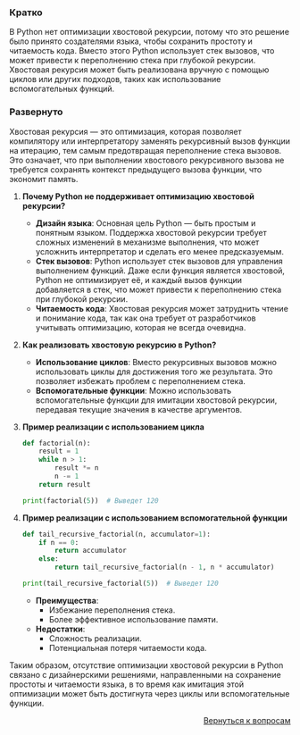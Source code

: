 ### Кратко

В Python нет оптимизации хвостовой рекурсии, потому что это решение было принято создателями языка, чтобы сохранить
простоту и читаемость кода. Вместо этого Python использует стек вызовов, что может привести к переполнению стека при
глубокой рекурсии. Хвостовая рекурсия может быть реализована вручную с помощью циклов или других подходов, таких как
использование вспомогательных функций.

### Развернуто

Хвостовая рекурсия — это оптимизация, которая позволяет компилятору или интерпретатору заменять рекурсивный вызов
функции на итерацию, тем самым предотвращая переполнение стека вызовов. Это означает, что при выполнении хвостового
рекурсивного вызова не требуется сохранять контекст предыдущего вызова функции, что экономит память.

1. **Почему Python не поддерживает оптимизацию хвостовой рекурсии?**
    - **Дизайн языка**: Основная цель Python — быть простым и понятным языком. Поддержка хвостовой рекурсии требует
      сложных изменений в механизме выполнения, что может усложнить интерпретатор и сделать его менее предсказуемым.
    - **Стек вызовов**: Python использует стек вызовов для управления выполнением функций. Даже если функция является
      хвостовой, Python не оптимизирует её, и каждый вызов функции добавляется в стек, что может привести к переполнению
      стека при глубокой рекурсии.
    - **Читаемость кода**: Хвостовая рекурсия может затруднить чтение и понимание кода, так как она требует от
      разработчиков учитывать оптимизацию, которая не всегда очевидна.

2. **Как реализовать хвостовую рекурсию в Python?**
    - **Использование циклов**: Вместо рекурсивных вызовов можно использовать циклы для достижения того же результата.
      Это позволяет избежать проблем с переполнением стека.
    - **Вспомогательные функции**: Можно использовать вспомогательные функции для имитации хвостовой рекурсии,
      передавая текущие значения в качестве аргументов.

3. **Пример реализации с использованием цикла**
    ```Python
    def factorial(n):
        result = 1
        while n > 1:
            result *= n
            n -= 1
        return result

    print(factorial(5))  # Выведет 120
    ```

4. **Пример реализации с использованием вспомогательной функции**
    ```Python
    def tail_recursive_factorial(n, accumulator=1):
        if n == 0:
            return accumulator
        else:
            return tail_recursive_factorial(n - 1, n * accumulator)

    print(tail_recursive_factorial(5))  # Выведет 120
    ```
    - **Преимущества**:
        - Избежание переполнения стека.
        - Более эффективное использование памяти.
    - **Недостатки**:
        - Сложность реализации.
        - Потенциальная потеря читаемости кода.

Таким образом, отсутствие оптимизации хвостовой рекурсии в Python связано с дизайнерскими решениями, направленными на
сохранение простоты и читаемости языка, в то время как имитация этой оптимизации может быть достигнута через циклы или
вспомогательные функции.

<div align="right">

[Вернуться к вопросам](../Вопросы.md)

</div>
